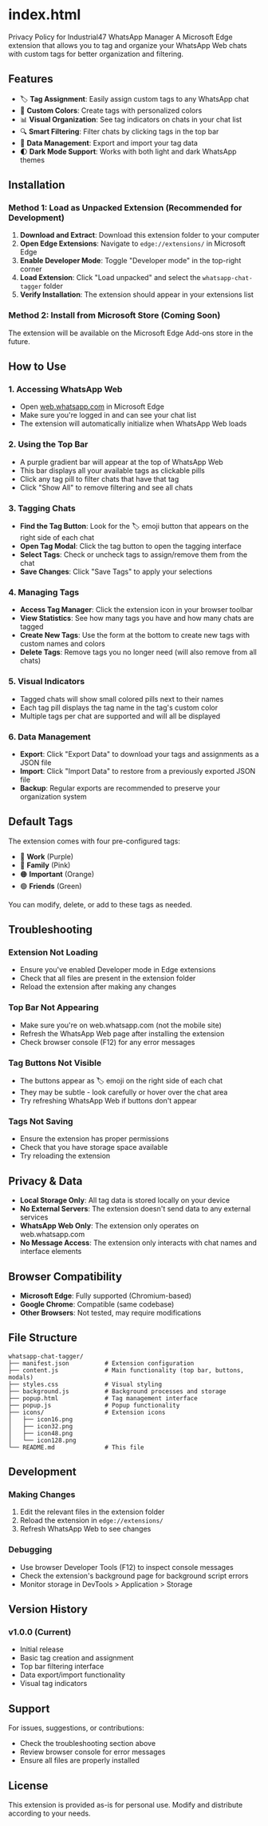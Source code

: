 # index.html
Privacy Policy for Industrial47 WhatsApp Manager
A Microsoft Edge extension that allows you to tag and organize your WhatsApp Web chats with custom tags for better organization and filtering.

## Features

- 🏷️ **Tag Assignment**: Easily assign custom tags to any WhatsApp chat
- 🎨 **Custom Colors**: Create tags with personalized colors
- 📊 **Visual Organization**: See tag indicators on chats in your chat list
- 🔍 **Smart Filtering**: Filter chats by clicking tags in the top bar
- 💾 **Data Management**: Export and import your tag data
- 🌓 **Dark Mode Support**: Works with both light and dark WhatsApp themes

## Installation

### Method 1: Load as Unpacked Extension (Recommended for Development)

1. **Download and Extract**: Download this extension folder to your computer
2. **Open Edge Extensions**: Navigate to `edge://extensions/` in Microsoft Edge
3. **Enable Developer Mode**: Toggle "Developer mode" in the top-right corner
4. **Load Extension**: Click "Load unpacked" and select the `whatsapp-chat-tagger` folder
5. **Verify Installation**: The extension should appear in your extensions list

### Method 2: Install from Microsoft Store (Coming Soon)
The extension will be available on the Microsoft Edge Add-ons store in the future.

## How to Use

### 1. Accessing WhatsApp Web
- Open [web.whatsapp.com](https://web.whatsapp.com) in Microsoft Edge
- Make sure you're logged in and can see your chat list
- The extension will automatically initialize when WhatsApp Web loads

### 2. Using the Top Bar
- A purple gradient bar will appear at the top of WhatsApp Web
- This bar displays all your available tags as clickable pills
- Click any tag pill to filter chats that have that tag
- Click "Show All" to remove filtering and see all chats

### 3. Tagging Chats
- **Find the Tag Button**: Look for the 🏷️ emoji button that appears on the right side of each chat
- **Open Tag Modal**: Click the tag button to open the tagging interface
- **Select Tags**: Check or uncheck tags to assign/remove them from the chat
- **Save Changes**: Click "Save Tags" to apply your selections

### 4. Managing Tags
- **Access Tag Manager**: Click the extension icon in your browser toolbar
- **View Statistics**: See how many tags you have and how many chats are tagged
- **Create New Tags**: Use the form at the bottom to create new tags with custom names and colors
- **Delete Tags**: Remove tags you no longer need (will also remove from all chats)

### 5. Visual Indicators
- Tagged chats will show small colored pills next to their names
- Each tag pill displays the tag name in the tag's custom color
- Multiple tags per chat are supported and will all be displayed

### 6. Data Management
- **Export**: Click "Export Data" to download your tags and assignments as a JSON file
- **Import**: Click "Import Data" to restore from a previously exported JSON file
- **Backup**: Regular exports are recommended to preserve your organization system

## Default Tags

The extension comes with four pre-configured tags:
- 🔵 **Work** (Purple)
- 💖 **Family** (Pink)
- 🟠 **Important** (Orange)
- 🟢 **Friends** (Green)

You can modify, delete, or add to these tags as needed.

## Troubleshooting

### Extension Not Loading
- Ensure you've enabled Developer mode in Edge extensions
- Check that all files are present in the extension folder
- Reload the extension after making any changes

### Top Bar Not Appearing
- Make sure you're on web.whatsapp.com (not the mobile site)
- Refresh the WhatsApp Web page after installing the extension
- Check browser console (F12) for any error messages

### Tag Buttons Not Visible
- The buttons appear as 🏷️ emoji on the right side of each chat
- They may be subtle - look carefully or hover over the chat area
- Try refreshing WhatsApp Web if buttons don't appear

### Tags Not Saving
- Ensure the extension has proper permissions
- Check that you have storage space available
- Try reloading the extension

## Privacy & Data

- **Local Storage Only**: All tag data is stored locally on your device
- **No External Servers**: The extension doesn't send data to any external services
- **WhatsApp Web Only**: The extension only operates on web.whatsapp.com
- **No Message Access**: The extension only interacts with chat names and interface elements

## Browser Compatibility

- **Microsoft Edge**: Fully supported (Chromium-based)
- **Google Chrome**: Compatible (same codebase)
- **Other Browsers**: Not tested, may require modifications

## File Structure

```
whatsapp-chat-tagger/
├── manifest.json          # Extension configuration
├── content.js             # Main functionality (top bar, buttons, modals)
├── styles.css             # Visual styling
├── background.js          # Background processes and storage
├── popup.html             # Tag management interface
├── popup.js               # Popup functionality
├── icons/                 # Extension icons
│   ├── icon16.png
│   ├── icon32.png
│   ├── icon48.png
│   └── icon128.png
└── README.md              # This file
```

## Development

### Making Changes
1. Edit the relevant files in the extension folder
2. Reload the extension in `edge://extensions/`
3. Refresh WhatsApp Web to see changes

### Debugging
- Use browser Developer Tools (F12) to inspect console messages
- Check the extension's background page for background script errors
- Monitor storage in DevTools > Application > Storage

## Version History

### v1.0.0 (Current)
- Initial release
- Basic tag creation and assignment
- Top bar filtering interface
- Data export/import functionality
- Visual tag indicators

## Support

For issues, suggestions, or contributions:
- Check the troubleshooting section above
- Review browser console for error messages
- Ensure all files are properly installed

## License

This extension is provided as-is for personal use. Modify and distribute according to your needs.
